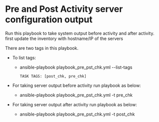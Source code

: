 # Pre and Post Activity server configuration output

Run this playbook to take system output before activity and after activity.
first update the inventory with hostname/IP of the servers

There are two tags in this playbook.
* To list tags: 
	* ansible-playbook playbook_pre_pst_chk.yml --list-tags
                                                               
          TASK TAGS: [post_chk, pre_chk]

* For taking server output before activity run playbook as below:

	* ansible-playbook playbook_pre_pst_chk.yml -t pre_chk

* For taking server output after activity run playbook as below:

	* ansible-playbook playbook_pre_pst_chk.yml -t post_chk

